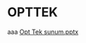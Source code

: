 # OPTTEK
aaa
[Opt Tek sunum.pptx](https://github.com/theightcoder8/OPTTEK/files/10228548/Opt.Tek.sunum.pptx)
